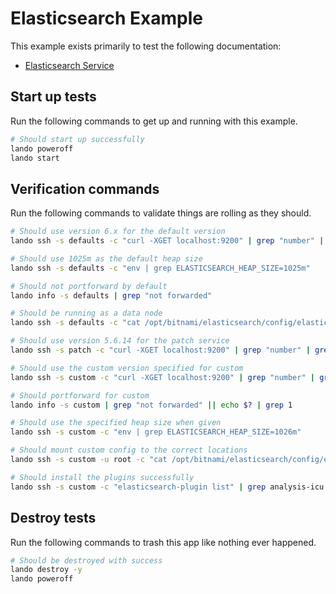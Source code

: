 Elasticsearch Example
=====================

This example exists primarily to test the following documentation:

* [Elasticsearch Service](https://docs.devwithlando.io/tutorials/elasticsearch.html)

Start up tests
--------------

Run the following commands to get up and running
with this example.

```bash
# Should start up successfully
lando poweroff
lando start
```

Verification commands
---------------------

Run the following commands to validate things are rolling as they should.

```bash
# Should use version 6.x for the default version
lando ssh -s defaults -c "curl -XGET localhost:9200" | grep "number" | grep "6."

# Should use 1025m as the default heap size
lando ssh -s defaults -c "env | grep ELASTICSEARCH_HEAP_SIZE=1025m"

# Should not portforward by default
lando info -s defaults | grep "not forwarded"

# Should be running as a data node
lando ssh -s defaults -c "cat /opt/bitnami/elasticsearch/config/elasticsearch.yml" | grep "data: true"

# Should use version 5.6.14 for the patch service
lando ssh -s patch -c "curl -XGET localhost:9200" | grep "number" | grep 5.6.15

# Should use the custom version specified for custom
lando ssh -s custom -c "curl -XGET localhost:9200" | grep "number" | grep "7."

# Should portforward for custom
lando info -s custom | grep "not forwarded" || echo $? | grep 1

# Should use the specified heap size when given
lando ssh -s custom -c "env | grep ELASTICSEARCH_HEAP_SIZE=1026m"

# Should mount custom config to the correct locations
lando ssh -s custom -u root -c "cat /opt/bitnami/elasticsearch/config/elasticsearch.yml" | grep "ingest: true"

# Should install the plugins successfully
lando ssh -s custom -c "elasticsearch-plugin list" | grep analysis-icu
```

Destroy tests
-------------

Run the following commands to trash this app like nothing ever happened.

```bash
# Should be destroyed with success
lando destroy -y
lando poweroff
```


